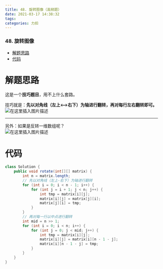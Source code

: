 ```yaml
---
title: 48. 旋转图像（高频题）
date: 2021-03-17 14:38:32
tags: 
categories: 力扣
---
```


<!--more-->

### 48\. 旋转图像

- [解题思路](#_2)
- [代码](#_13)

# 解题思路

这是一个**技巧题目**，用不上什么套路。

技巧就是：**先以对角线（左上\<—>右下）为轴进行翻转，再对每行左右翻转即可。**  
![在这里插入图片描述](https://img-blog.csdnimg.cn/20210317143738669.png?x-oss-process=image/watermark,type_ZmFuZ3poZW5naGVpdGk,shadow_10,text_aHR0cHM6Ly9ibG9nLmNzZG4ubmV0L3FxXzIxMDQwNTU5,size_16,color_FFFFFF,t_70)

---

另外：如果是反转一维数组呢？  
![在这里插入图片描述](https://img-blog.csdnimg.cn/20210317143821670.png?x-oss-process=image/watermark,type_ZmFuZ3poZW5naGVpdGk,shadow_10,text_aHR0cHM6Ly9ibG9nLmNzZG4ubmV0L3FxXzIxMDQwNTU5,size_16,color_FFFFFF,t_70)

# 代码

```java
class Solution {
    public void rotate(int[][] matrix) {
        int n = matrix.length;
        // 先以对角线（左上-右下）为轴进行翻转
        for (int i = 0; i < n - 1; i++) {
            for (int j = i + 1; j < n; j++) {
                int tmp = matrix[i][j];
                matrix[i][j] = matrix[j][i];
                matrix[j][i] = tmp;
            }
        }
        // 再对每一行以中点进行翻转
        int mid = n >> 1;
        for (int i = 0; i < n; i++) {
            for (int j = 0; j < mid; j++) {
                int tmp = matrix[i][j];
                matrix[i][j] = matrix[i][n - 1 - j];
                matrix[i][n - 1 - j] = tmp;
            }
        }
    }
}
```